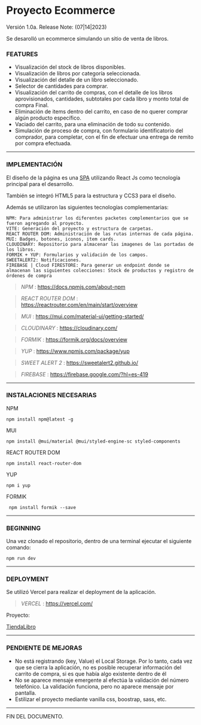 # Proyecto Ecommerce

Versión 1.0a.
Release Note: (07|14|2023)

Se desarolló un ecommerce simulando un sitio de venta de libros.

### **FEATURES**

- Visualización del stock de libros disponibles.
- Visualización de libros por categoría seleccionada.
- Visualización del detalle de un libro seleccionado.
- Selector de cantidades para comprar.
- Visualización del carrito de compras, con el detalle de los libros aprovisionados, cantidades, subtotales por cada libro y monto total de compra Final.
- Eliminación de items dentro del carrito, en caso de no querer comprar algún producto específico.
- Vaciado del carrito, para una eliminación de todo su contenido.
- Simulación de proceso de compra, con formulario identificatorio del comprador, para completar, con el fin de efectuar una entrega de remito por compra efectuada.

---

### **IMPLEMENTACIÓN**

El diseño de la página es una [SPA](https://es.wikipedia.org/wiki/Single-page_application "Single Page Application")
utilizando React Js como tecnología principal para el desarrollo.

También se integró HTML5 para la estructura y CCS3 para el diseño.

Además se utilizaron las siguientes tecnologías complementarias:

    NPM: Para administrar los diferentes packetes complementarios que se fueron agregando al proyecto.
    VITE: Generación del proyecto y estructura de carpetas.
    REACT ROUTER DOM: Administración de las rutas internas de cada página.
    MUI: Badges, botones, iconos, item cards.
    CLOUDINARY: Repositorio para almacenar las imagenes de las portadas de los libros.
    FORMIK + YUP: Formularios y validación de los campos.
    SWEETALERT2: Notificaciones.
    FIREBASE | Cloud FIRESTORE: Para generar un endpoint donde se almacenan las siguientes colecciones: Stock de productos y registro de órdenes de compra

> _NPM_ : <https://docs.npmjs.com/about-npm>

> _REACT ROUTER DOM_ : <https://reactrouter.com/en/main/start/overview>

> _MUI_ : <https://mui.com/material-ui/getting-started/>

> _CLOUDINARY_ : <https://cloudinary.com/>

> _FORMIK_ : <https://formik.org/docs/overview>

> _YUP_ : <https://www.npmjs.com/package/yup>

> _SWEET ALERT 2_ : <https://sweetalert2.github.io/>

> _FIREBASE_ : <https://firebase.google.com/?hl=es-419>

---

### **INSTALACIONES NECESARIAS**

NPM

```
npm install npm@latest -g
```

MUI

```
npm install @mui/material @mui/styled-engine-sc styled-components
```

REACT ROUTER DOM

```
npm install react-router-dom
```

YUP

```
npm i yup
```

FORMIK

```
 npm install formik --save
```

---

### **BEGINNING**

Una vez clonado el repositorio, dentro de una terminal ejecutar el siguiente comando:

```
npm run dev
```

---

### **DEPLOYMENT**

Se utilizó Vercel para realizar el deployment de la aplicación.

> _VERCEL_ : <https://vercel.com/>

Proyecto:

[TiendaLibro](https://es.wikipedia.org/wiki/Single-page_application "Single Page Application")

---

### **PENDIENTE DE MEJORAS**

- No está registrando (key, Value) el Local Storage. Por lo tanto, cada vez que se cierra la aplicación, no es posible recuperar información del carrito de compra, si es que había algo existente dentro de él
- No se aparece mensaje emergente al efectúa la validación del número telefónico. La validación funciona, pero no aparece mensaje por pantalla.
- Estilizar el proyecto mediante vanilla css, boostrap, sass, etc.

---

FIN DEL DOCUMENTO.
